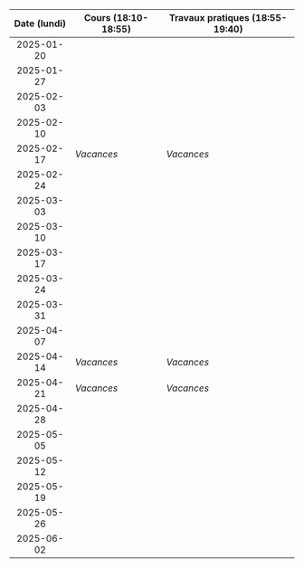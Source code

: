 | Date (lundi) | Cours (18:10-18:55) | Travaux pratiques (18:55-19:40) |
| :----------: | ------------------- | ------------------------------- |
|  2025-01-20  |                     |                                 |
|  2025-01-27  |                     |                                 |
|  2025-02-03  |                     |                                 |
|  2025-02-10  |                     |                                 |
|  2025-02-17  | _Vacances_          | _Vacances_                      |
|  2025-02-24  |                     |                                 |
|  2025-03-03  |                     |                                 |
|  2025-03-10  |                     |                                 |
|  2025-03-17  |                     |                                 |
|  2025-03-24  |                     |                                 |
|  2025-03-31  |                     |                                 |
|  2025-04-07  |                     |                                 |
|  2025-04-14  | _Vacances_          | _Vacances_                      |
|  2025-04-21  | _Vacances_          | _Vacances_                      |
|  2025-04-28  |                     |                                 |
|  2025-05-05  |                     |                                 |
|  2025-05-12  |                     |                                 |
|  2025-05-19  |                     |                                 |
|  2025-05-26  |                     |                                 |
|  2025-06-02  |                     |                                 |
